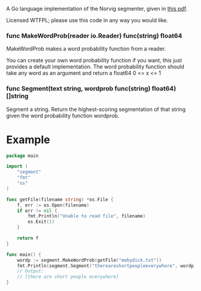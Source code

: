 A Go language implementation of the Norvig segmenter, given in [this pdf](http://norvig.com/ngrams/ch14.pdf).

Licensed WTFPL; please use this code in any way you would like.

### func MakeWordProb(reader io.Reader) func(string) float64

MakeWordProb makes a word probability function from a reader.

You can create your own word probability function if you want, this just provides a default implementation. The word probability function should take any word as an argument and return a float64 0 &lt;= x &lt;= 1

### func Segment(text string, wordprob func(string) float64) []string

Segment a string. Return the highest-scoring segmentation of that string given the word probability function wordprob.

# Example

```go
package main

import (
	"segment"
	"fmt"
	"os"
)

func getFile(filename string) *os.File {
	f, err := os.Open(filename)
	if err != nil {
		fmt.Println("Unable to read file", filename)
		os.Exit(1)
	}

	return f
}

func main() {
	wordp := segment.MakeWordProb(getFile("mobydick.txt"))
	fmt.Println(segment.Segment("thereareshortpeopleeverywhere", wordp))
	// Output:
	// [there are short people everywhere]
}
